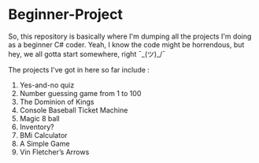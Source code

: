# Beginner-Project
 So, this repository is basically where I'm dumping all the projects I'm doing as a beginner C# coder. Yeah, I know the code might be horrendous, but hey, we all gotta start somewhere, right ¯\_(ツ)_/¯ 

The projects I've got in here so far include :
1. Yes-and-no quiz
2. Number guessing game from 1 to 100
3. The Dominion of Kings
4. Console Baseball Ticket Machine
5. Magic 8 ball
6. Inventory?
7. BMi Calculator
8. A Simple Game
9. Vin Fletcher’s Arrows
